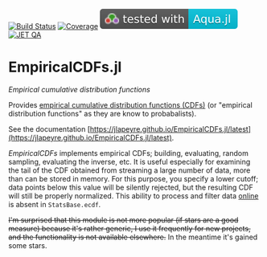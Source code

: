 [![Build Status](https://github.com/jlapeyre/EmpiricalCDFs.jl/actions/workflows/CI.yml/badge.svg?branch=main)](https://github.com/jlapeyre/EmpiricalCDFs.jl/actions/workflows/CI.yml?query=branch%3Amain)
[![Coverage](https://codecov.io/gh/jlapeyre/EmpiricalCDFs.jl/branch/main/graph/badge.svg)](https://codecov.io/gh/jlapeyre/EmpiricalCDFs.jl)
[![Aqua QA](https://raw.githubusercontent.com/JuliaTesting/Aqua.jl/master/badge.svg)](https://github.com/JuliaTesting/Aqua.jl)
[![JET QA](https://img.shields.io/badge/JET.jl-%E2%9C%88%EF%B8%8F-%23aa4444)](https://github.com/aviatesk/JET.jl)

# EmpiricalCDFs.jl

*Empirical cumulative distribution functions*

Provides [empirical cumulative distribution functions (CDFs)](https://en.wikipedia.org/wiki/Empirical_distribution_function)
(or "empirical distribution functions" as they are know to probabalists).

See the documentation [https://jlapeyre.github.io/EmpiricalCDFs.jl/latest](https://jlapeyre.github.io/EmpiricalCDFs.jl/latest).



*EmpiricalCDFs* implements empirical CDFs; building, evaluating, random sampling, evaluating the inverse, etc.
It is useful especially for examining the
tail of the CDF obtained from streaming a large number of data, more than can be stored in memory.
For this purpose, you specify a lower cutoff; data points below this value will be silently rejected, but the
resulting CDF will still be properly normalized. This ability to process and filter data [online](https://en.wikipedia.org/wiki/Online_algorithm)
is absent in `StatsBase.ecdf`.

~~I'm surprised that this module is not more popular (if stars are a good measure) because it's rather generic,
I use it frequently for new projects,
and the functionality is not available elsewhere.~~ In the meantime it's gained some stars.

<!-- LocalWords:  EmpiricalCDFs jl OSX codecov io CDFs probabalists CDF eg -->
<!-- LocalWords:  julia cdf EmpiricalCDF xmin logprint linprint getinverse -->
<!-- LocalWords:  quantile CDFfile AbstractEmpiricalCDF readcdf mle mleKS -->
<!-- LocalWords:  scanmle KSstatistic AbstractArrays ecdf StatsBase -->
